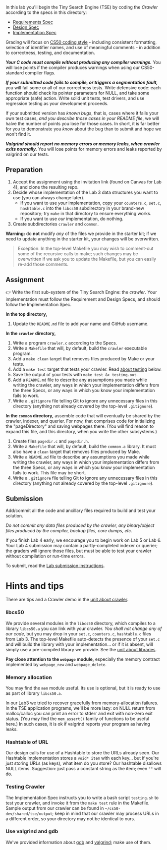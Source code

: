 In this lab you'll begin the Tiny Search Engine (TSE) by coding the *Crawler* according to the specs in this directory:

* [Requirements Spec](REQUIREMENTS.md)
* [Design Spec](DESIGN.md)
* [Implementation Spec](IMPLEMENTATION.md)

Grading will focus on [CS50 coding style](https://www.cs.dartmouth.edu/~cs50/Labs/CodingStyle.html) - including consistent formatting, selection of identifier names, and use of meaningful comments - in addition to correctness, testing, and documentation.

***Your C code must compile without producing any compiler warnings.***  You will lose points if the compiler produces warnings when using our CS50-standard compiler flags.

***If your submitted code fails to compile, or triggers a segmentation fault,*** you will fail some or all of our correctness tests.
Write defensive code: each function should check its pointer parameters for NULL, and take some appropriate (safe) action.
Write solid unit tests, test drivers, and use regression testing as your development proceeds.

If your submitted version has *known bugs*, that is, cases where it fails your own test cases, *and you describe those cases in your README file*, we will halve the number of points you lose for those cases.
In short, it is far better for you to demonstrate you *know* about the bug than to submit and hope we won't find it.

***Valgrind should report no memory errors or memory leaks, when crawler exits normally.***
You will lose points for memory errors and leaks reported by valgrind on our tests.

## Preparation

1. Accept the assignment using the invitation link (found on Canvas for Lab 4), and clone the resulting repo.
1. Decide whose implementation of the Lab 3 data structures you want to use (you can always change later).
   * If you want to use *your* implementation, copy your `counters.c`, `set.c`, `hashtable.c` into the `libcs50` subdirectory in your brand-new repository; try `make` in that directory to ensure everything works.
   * If you want to use *our* implementation, do nothing.
1. Create subdirectories `crawler` and `common`.

**Warning:** do **not** modify *any* of the files we provide in the starter kit; if we need to update anything in the starter kit, your changes will be overwritten.

> Exception: In the top-level Makefile you may wish to comment-out some of the recursive calls to make; such changes may be overwritten if we ask you to update the Makefile, but you can easily re-add those comments.

## Assignment

:point_right: 
Write the first sub-system of the Tiny Search Engine: the *crawler*.
Your implementation must follow the Requirement and Design Specs, and should follow the Implementation Spec.

**In the top directory,**

 1. Update the `README.md` file to add your name and GitHub username.

**In the `crawler` directory,**

 1. Write a program `crawler.c` according to the Specs.
 1. Write a `Makefile` that will, by default, build the `crawler` executable program.
 1. Add a `make clean` target that removes files produced by Make or your tests.
 1. Add a `make test` target that tests your crawler.
    Read [about testing](#testing-crawler) below.
 1. Save the output of your tests with `make test &> testing.out`.
 1. Add a `README.md` file to describe any assumptions you made while writing the crawler, any ways in which your implementation differs from the three Specs, or any ways in which you know your implementation fails to work.
 1. Write a `.gitignore` file telling Git to ignore any unnecessary files in this directory (anything not already covered by the top-level `.gitignore`).

**In the `common` directory,** assemble code that will eventually be shared by the crawler, indexer, and querier.
For now, that comprises code for initializing the "pageDirectory" and saving webpages there.
(You will find reason to expand this file, and this directory, when you write the other subsystems.)

 1. Create files `pagedir.c` and `pagedir.h`.
 1. Write a `Makefile` that will, by default, build the `common.a` library.
    It must also have a `clean` target that removes files produced by Make.
 1. Write a `README.md` file to describe any assumptions you made while writing the crawler, any ways in which your implementation differs from the three Specs, or any ways in which you know your implementation fails to work. This file may be short.
 1. Write a `.gitignore` file telling Git to ignore any unnecessary files in this directory (anything not already covered by the top-level `.gitignore`).

## Submission

Add/commit all the code and ancillary files required to build and test your solution.

*Do not commit any data files produced by the crawler, any binary/object files produced by the compiler, backup files, core dumps, etc.*

If you finish Lab 4 early, we encourage you to begin work on Lab 5 or Lab 6.
Your Lab 4 submission may contain a partly-completed indexer or querier; the graders will ignore those files, but must be able to test your crawler without compilation or run-time errors.

To submit, read the [Lab submission instructions](https://www.cs.dartmouth.edu/~cs50/Labs/submit.html).

# Hints and tips

There are tips and a Crawler demo in the [unit about crawler](https://www.cs.dartmouth.edu/~cs50/Lectures/#unit-crawler).

### libcs50

We provide several modules in the `libcs50` directory, which compiles to a library `libcs50.a` you can link with your crawler.
*You shall not change any of our code,*  but you may drop in your `set.c`, `counters.c`, `hashtable.c` files from Lab 3.
The top-level Makefile auto-detects the presence of your `set.c` and will build the library with your implementation... or if it is absent, will simply use a pre-compiled library we provide.
See the [unit about libraries](https://www.cs.dartmouth.edu/~cs50/Lectures/#unit-libraries).

**Pay close attention to the `webpage` module,**
especially the memory contract implemented by `webpage_new` and `webpage_delete`.

### Memory allocation

You may find the `mem` module useful.
Its use is optional, but it is ready to use as part of library `libcs50.a`.

In our Lab3 we tried to recover gracefully from memory-allocation failures.
In the TSE application programs, we'll be more lazy: on NULL return from malloc/calloc you can print an error to stderr and exit with non-zero exit status.
(You may find the `mem_assert()` family of functions to be useful here.)
In such cases, it is ok if valgrind reports your program as having leaks.

### Hashtable of URL

Our design calls for use of a Hashtable to store the URLs already seen.
Our Hashtable implementation stores a `void* item` with each key... but if you're just storing URLs (as keys), what item do you store?
Our hashtable disallows NULL items.
Suggestion: just pass a constant string as the item; even `""` will do.

### Testing Crawler

The Implementation Spec instructs you to write a bash script `testing.sh` to test your crawler, and invoke it from the `make test` rule in the Makefile.
Sample output from our crawler can be found in `~/cs50-dev/shared/tse/output`;
keep in mind that our crawler may process URLs in a different order, so your directory may not be identical to ours.

### Use valgrind and gdb

We've provided information about [gdb](https://www.cs.dartmouth.edu/~cs50/Lectures/#unit-gdb) and [valgrind](https://www.cs.dartmouth.edu/~cs50/Lectures/#unit-valgrind); make use of them.
